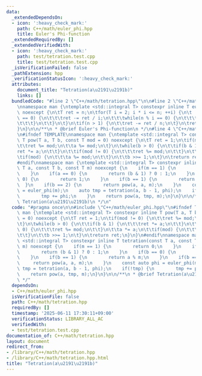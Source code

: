 ```yaml
---
data:
  _extendedDependsOn:
  - icon: ':heavy_check_mark:'
    path: C++/math/euler_phi.hpp
    title: Euler's Phi-function
  _extendedRequiredBy: []
  _extendedVerifiedWith:
  - icon: ':heavy_check_mark:'
    path: test/tetration.test.cpp
    title: test/tetration.test.cpp
  _isVerificationFailed: false
  _pathExtension: hpp
  _verificationStatusIcon: ':heavy_check_mark:'
  attributes:
    document_title: "Tetration(a\u2191\u2191b)"
    links: []
  bundledCode: "#line 2 \"C++/math/tetration.hpp\"\n\n#line 2 \"C++/math/euler_phi.hpp\"\
    \nnamespace man {\ntemplate <std::integral T> constexpr inline T euler_phi(T n)\
    \ noexcept {\n\tT ret = n;\n\tfor(T i = 2; i * i <= n; ++i) {\n\t    if(n % i\
    \ == 0) {\n\t\t\tret -= ret / i;\n\t\t\twhile(n % i == 0) {\n\t\t\t\tn /= i;\n\
    \t\t\t}\n\t\t}\n\t}\n\tif(n > 1) {\n\t\tret -= ret / n;\n\t}\n\treturn ret;\n\
    }\n}\n\n/**\n * @brief Euler's Phi-function\n */\n#line 4 \"C++/math/tetration.hpp\"\
    \n#ifndef TEMPLATE\nnamespace man {\ntemplate <std::integral T> constexpr inline\
    \ T pow(T a, T b, const T mod = 0) noexcept {\n\tT ret = 1;\n\tif(mod != 0) {\n\
    \t\tret %= mod;\n\t\ta %= mod;\n\t}\n\twhile(b > 0) {\n\t\tif(b & 1) {\n\t\t\t\
    ret *= a;\n\t\t}\n\t\tif(mod != 0) {\n\t\t\tret %= mod;\n\t\t}\n\t\ta *= a;\n\t\
    \tif(mod) {\n\t\t\ta %= mod;\n\t\t}\n\t\tb >>= 1;\n\t}\n\treturn ret;\n}\n}\n\
    #endif\nnamespace man {\ntemplate <std::integral T> constexpr inline T tetration(const\
    \ T a, const T b, const T m) noexcept {\n    if(m == 1) {\n        return 0;\n\
    \    }\n    if(a == 0) {\n        return (b & 1) ? 0 : 1;\n    }\n    if(b ==\
    \ 0) {\n        return 1;\n    }\n    if(b == 1) {\n        return a % m;\n  \
    \  }\n    if(b == 2) {\n        return pow(a, a, m);\n    }\n    const auto phi\
    \ = euler_phi(m);\n    auto tmp = tetration(a, b - 1, phi);\n    if(!tmp) {\n\
    \        tmp += phi;\n    }\n    return pow(a, tmp, m);\n}\n}\n\n/**\n * @brief\
    \ Tetration(a\u2191\u2191b)\n */\n"
  code: "#pragma once\n\n#include \"C++/math/euler_phi.hpp\"\n#ifndef TEMPLATE\nnamespace\
    \ man {\ntemplate <std::integral T> constexpr inline T pow(T a, T b, const T mod\
    \ = 0) noexcept {\n\tT ret = 1;\n\tif(mod != 0) {\n\t\tret %= mod;\n\t\ta %= mod;\n\
    \t}\n\twhile(b > 0) {\n\t\tif(b & 1) {\n\t\t\tret *= a;\n\t\t}\n\t\tif(mod !=\
    \ 0) {\n\t\t\tret %= mod;\n\t\t}\n\t\ta *= a;\n\t\tif(mod) {\n\t\t\ta %= mod;\n\
    \t\t}\n\t\tb >>= 1;\n\t}\n\treturn ret;\n}\n}\n#endif\nnamespace man {\ntemplate\
    \ <std::integral T> constexpr inline T tetration(const T a, const T b, const T\
    \ m) noexcept {\n    if(m == 1) {\n        return 0;\n    }\n    if(a == 0) {\n\
    \        return (b & 1) ? 0 : 1;\n    }\n    if(b == 0) {\n        return 1;\n\
    \    }\n    if(b == 1) {\n        return a % m;\n    }\n    if(b == 2) {\n   \
    \     return pow(a, a, m);\n    }\n    const auto phi = euler_phi(m);\n    auto\
    \ tmp = tetration(a, b - 1, phi);\n    if(!tmp) {\n        tmp += phi;\n    }\n\
    \    return pow(a, tmp, m);\n}\n}\n\n/**\n * @brief Tetration(a\u2191\u2191b)\n\
    \ */"
  dependsOn:
  - C++/math/euler_phi.hpp
  isVerificationFile: false
  path: C++/math/tetration.hpp
  requiredBy: []
  timestamp: '2025-06-11 17:30:11+09:00'
  verificationStatus: LIBRARY_ALL_AC
  verifiedWith:
  - test/tetration.test.cpp
documentation_of: C++/math/tetration.hpp
layout: document
redirect_from:
- /library/C++/math/tetration.hpp
- /library/C++/math/tetration.hpp.html
title: "Tetration(a\u2191\u2191b)"
---
```

